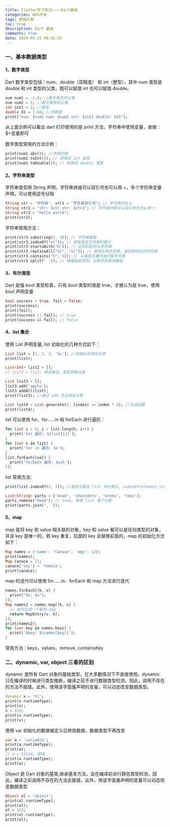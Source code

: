 ```yaml
---
title: Flutter学习笔记————Dart基础
categories: Web开发
tags: 跨端方案
toc: true
description: Dart 基础
comments: true
date: 2020-05-25 08:41:55
---
```


### 一、基本数据类型

#### 1、数字类型

Dart 数字类型包括：num、double（双精度） 和 int（整型），其中 num 类型是 double 和 int 类型的父类，既可以赋值 int 也可以赋值 double。

```dart
num num1 = -1.0; //数字类型的父类
num num2 = 2; //数字类型的父类
int int1 = 3; //整型
double d1 = 1.68; //双精度
print("num: $num1 num: $num2 int: $int1 double: $d1");
```

从上面示例可以看出 dart 打印使用的是 print 方法，字符串中使用变量，直接：$+变量即可

数字类型常用的方法示例：

```dart
print(num1.abs()); //求绝对值
print(num1.toInt()); // 转换成 int 类型
print(num1.toDouble()); // 转换成 double 类型
```

#### 2、字符串类型

字符串类型用 String 声明，字符串拼接可以双引号也可以用 +，多个字符串变量声明，可以使用逗号分隔

```dart
String str = '字符串', str1 = "字符串双引号"; // 字符串的定义
String str2 = "str: $str str: $str1"; // 字符串拼接可以双引号也可以用 +
String str3 = "hello world";
print(str2);
```

字符串常用方法：

```dart
print(str3.substring(1, 3)); // 字符串截取
print(str3.indexOf("el")); // 获取指定字符串的索引
print(str3.startsWith("h")); // 正则匹配开头字符串
print(str3.replaceAll("el", "ol")); // 替换正则字符串，返回修改后的字符串
print(str3.contains("h", 5)); // 从指定位置开始匹配字符串
print(str3.split(' ')); // 根据指定规则，分割字符串成数组
```

#### 3、布尔类型

Dart 是强 bool 类型检查，只有 bool 类型的值是 true，才被认为是 true，使用 bool 声明变量

```dart
bool success = true, fail = false;
print(success);
print(fail);
print(success || fail); // true
print(success && fail); // false
```

#### 4、list 集合

使用 List 声明变量, list 初始化的几种方式如下：

```dart
List list = [1, 2, 3, 'hi']; //初始化时添加元素
print(list);

List<int> list2 = [];
// list2 = list; 错误做法，类型转换出错

List list3 = [];
list3.add('apple');
list3.addAll(list);
print(list3); //通过 add 方法添加元素

List list4 = List.generate(3, (index) => index * 2); //生成函数
print(list4);
```

list 可以使用 for、for……in 和 forEach 进行遍历：

```dart
for (int i = 0; i < list.length; i++) {
  print('for 遍历: ${list[i]}');
}
for (var o in list) {
  print('for in 遍历: $o');
}
list.forEach((val) {
  print('forEach 遍历: $val');
});
```

list 常用方法:

```dart
print(list.indexOf(2, 3)); //查找元素在 list 中的索引, indexOf(element,start)

List<String> parts = ['head', 'shoulders', 'knees', 'toes'];
parts.remove('head'); // true, 移除 list 首个元素
print(parts.join(', '));
```

#### 5、map

map 是将 key 和 value 相关联的对象，key 和 value 都可以是任何类型的对象，并且 key 是唯一的，若 key 重复，后面的 key 会替换前面的，map 的初始化方式如下：

```dart
Map names = {'name': 'Canace', 'age': 12};
print(names);
Map canace = {};
canace['sex'] = 'female';
print(canace);
```

map 的迭代可以使用 for……in、forEach 和 map 方法进行迭代

```dart
names.forEach((k, v) {
  print("$k: $v");
});
Map names2 = names.map((k, v) {
  // 迭代生成一个新的 map
  return MapEntry(v, k);
});
print(names2);
for (var key in names.keys) {
  print('$key: ${names[key]}');
}
```

常用方法：keys，values，remove, containsKey

### 二、dynamic, var, object 三者的区别

dynamic 是所有 Dart 对象的基础类型，在大多数情况下不直接使用。dynamic 只在编译的时候进行类型推断，编译之前不进行数据类型检测，因此，调用不存在的方法不报错。此外，使用该字面量声明的变量，可以动态改变数据类型。

```dart
dynamic x = 'hi';
print(x.runtimeType);
print(x);
x = 123;
print(x.runtimeType);
print(x);
```

使用 var 初始化的数据被定义后修改数据，数据类型不再改变

```dart
var a = 'variable';
print(a.runtimeType);
print(a);
// a = 23214; 报错
print(a.runtimeType);
print(a);
```

Object 是 Dart 对象的基类,继承基本方法，会在编译前进行静态类型检测，因此，编译之前调用不存在的方法会报错，此外，用该字面量声明的变量可以动态改变数据类型

```dart
Object ol = 'object';
print(ol.runtimeType);
print(ol);
ol = 123;
print(ol.runtimeType);
print(ol);
```